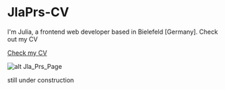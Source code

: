 # JlaPrs-CV
I'm Julia, a frontend web developer based in Bielefeld [Germany]. Check out my CV

[Check my CV](http://juliaprimus.de/my-app/)


![alt Jla_Prs_Page][img]

[img]: https://github.com/JlaPrs/JlaPrs-CV/blob/master/my-app/src/images/Jla_Prs_Page.jpg "How my Homepage looks like"


still under construction